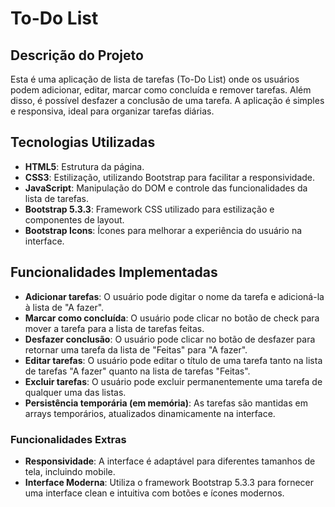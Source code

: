 # To-Do List

## Descrição do Projeto
Esta é uma aplicação de lista de tarefas (To-Do List) onde os usuários podem adicionar, editar, marcar como concluída e remover tarefas. Além disso, é possível desfazer a conclusão de uma tarefa. A aplicação é simples e responsiva, ideal para organizar tarefas diárias.

## Tecnologias Utilizadas
- **HTML5**: Estrutura da página.
- **CSS3**: Estilização, utilizando Bootstrap para facilitar a responsividade.
- **JavaScript**: Manipulação do DOM e controle das funcionalidades da lista de tarefas.
- **Bootstrap 5.3.3**: Framework CSS utilizado para estilização e componentes de layout.
- **Bootstrap Icons**: Ícones para melhorar a experiência do usuário na interface.

## Funcionalidades Implementadas
- **Adicionar tarefas**: O usuário pode digitar o nome da tarefa e adicioná-la à lista de "A fazer".
- **Marcar como concluída**: O usuário pode clicar no botão de check para mover a tarefa para a lista de tarefas feitas.
- **Desfazer conclusão**: O usuário pode clicar no botão de desfazer para retornar uma tarefa da lista de "Feitas" para "A fazer".
- **Editar tarefas**: O usuário pode editar o título de uma tarefa tanto na lista de tarefas "A fazer" quanto na lista de tarefas "Feitas".
- **Excluir tarefas**: O usuário pode excluir permanentemente uma tarefa de qualquer uma das listas.
- **Persistência temporária (em memória)**: As tarefas são mantidas em arrays temporários, atualizados dinamicamente na interface.
  
### Funcionalidades Extras
- **Responsividade**: A interface é adaptável para diferentes tamanhos de tela, incluindo mobile.
- **Interface Moderna**: Utiliza o framework Bootstrap 5.3.3 para fornecer uma interface clean e intuitiva com botões e ícones modernos.
